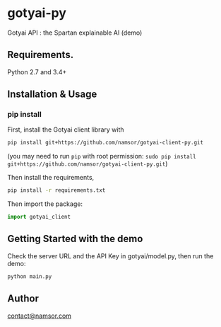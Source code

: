 # gotyai-py
Gotyai API : the Spartan explainable AI (demo)

## Requirements.

Python 2.7 and 3.4+

## Installation & Usage
### pip install

First, install the Gotyai client library with 

```sh
pip install git+https://github.com/namsor/gotyai-client-py.git
```
(you may need to run `pip` with root permission: `sudo pip install git+https://github.com/namsor/gotyai-client-py.git`)

Then install the requirements,
```sh
pip install -r requirements.txt
```

Then import the package:
```python
import gotyai_client 
```

## Getting Started with the demo
Check the server URL and the API Key in gotyai/model.py, then run the demo:
```sh
python main.py
```

## Author

contact@namsor.com


